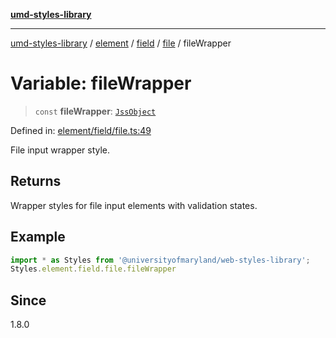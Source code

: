 [**umd-styles-library**](../../../../../../README.md)

***

[umd-styles-library](../../../../../../modules.md) / [element](../../../../../README.md) / [field](../../../README.md) / [file](../README.md) / fileWrapper

# Variable: fileWrapper

> `const` **fileWrapper**: [`JssObject`](../../../../../../utilities/namespaces/transform/type-aliases/JssObject.md)

Defined in: [element/field/file.ts:49](https://github.com/UMD-Digital/design-system/blob/8c958a0419ab79ba8bcba0aabd12f79a69ac5834/packages/styles/source/element/field/file.ts#L49)

File input wrapper style.

## Returns

Wrapper styles for file input elements with validation states.

## Example

```typescript
import * as Styles from '@universityofmaryland/web-styles-library';
Styles.element.field.file.fileWrapper
```

## Since

1.8.0
